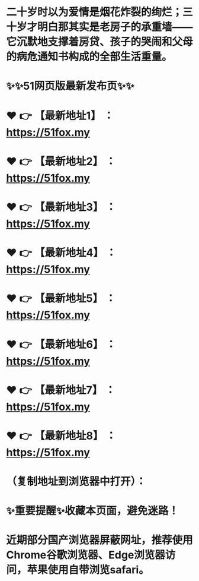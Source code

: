 # 二十岁时以为爱情是烟花炸裂的绚烂；三十岁才明白那其实是老房子的承重墙——它沉默地支撑着房贷、孩子的哭闹和父母的病危通知书构成的全部生活重量。
# ✨✨51网页版最新发布页✨✨
# ❤️ 👉 【最新地址1】 ：https://51fox.my
# ❤️ 👉 【最新地址2】 ：https://51fox.my
# ❤️ 👉 【最新地址3】 ：https://51fox.my
# ❤️ 👉 【最新地址4】 ：https://51fox.my
# ❤️ 👉 【最新地址5】 ：https://51fox.my
# ❤️ 👉 【最新地址6】 ：https://51fox.my
# ❤️ 👉 【最新地址7】 ：https://51fox.my
# ❤️ 👉 【最新地址8】 ：https://51fox.my
# （复制地址到浏览器中打开）：
# ✨重要提醒✨收藏本页面，避免迷路！
# 近期部分国产浏览器屏蔽网址，推荐使用Chrome谷歌浏览器、Edge浏览器访问，苹果使用自带浏览safari。
